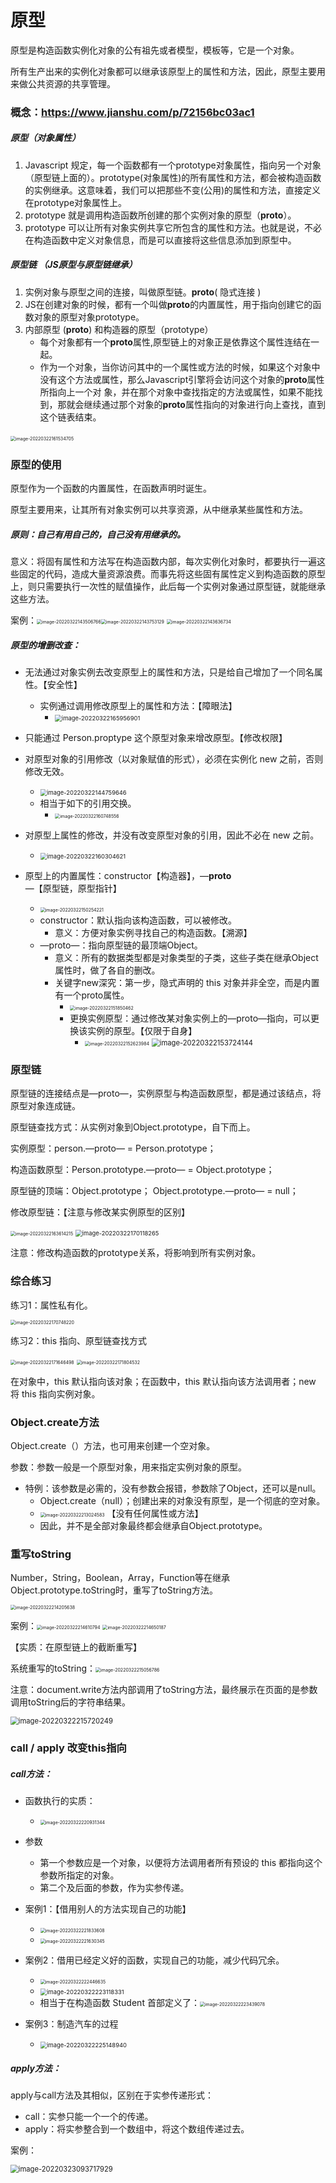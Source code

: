 # 原型

原型是构造函数实例化对象的公有祖先或者模型，模板等，它是一个对象。

所有生产出来的实例化对象都可以继承该原型上的属性和方法，因此，原型主要用来做公共资源的共享管理。

### 概念：**https://www.jianshu.com/p/72156bc03ac1**

##### 原型（对象属性）

1. Javascript 规定，每一个函数都有一个prototype对象属性，指向另一个对象（原型链上面的）。prototype(对象属性)的所有属性和方法，都会被构造函数的实例继承。这意味着，我们可以把那些不变(公用)的属性和方法，直接定义在prototype对象属性上。
2. prototype 就是调用构造函数所创建的那个实例对象的原型（**proto**）。
3. prototype 可以让所有对象实例共享它所包含的属性和方法。也就是说，不必在构造函数中定义对象信息，而是可以直接将这些信息添加到原型中。

##### 原型链 （JS原型与原型链继承）

1. 实例对象与原型之间的连接，叫做原型链。**proto**( 隐式连接 )
2. JS在创建对象的时候，都有一个叫做**proto**的内置属性，用于指向创建它的函数对象的原型对象prototype。
3. 内部原型 (**proto**) 和构造器的原型（prototype）
   - 每个对象都有一个**proto**属性,原型链上的对象正是依靠这个属性连结在一起。
   - 作为一个对象，当你访问其中的一个属性或方法的时候，如果这个对象中没有这个方法或属性，那么Javascript引擎将会访问这个对象的**proto**属性所指向上一个对 象，并在那个对象中查找指定的方法或属性，如果不能找到，那就会继续通过那个对象的**proto**属性指向的对象进行向上查找，直到这个链表结束。

​                                                      <img src="第八节.assets/image-20220322161534705.png" alt="image-20220322161534705" style="zoom: 50%;" /> 

### 原型的使用

原型作为一个函数的内置属性，在函数声明时诞生。

原型主要用来，让其所有对象实例可以共享资源，从中继承某些属性和方法。

##### 原则：自己有用自己的，自己没有用继承的。

意义：将固有属性和方法写在构造函数内部，每次实例化对象时，都要执行一遍这些固定的代码，造成大量资源浪费。而事先将这些固有属性定义到构造函数的原型上，则只需要执行一次性的赋值操作，此后每一个实例对象通过原型链，就能继承这些方法。

案例：<img src="第八节.assets/image-20220322143506766.png" alt="image-20220322143506766" style="zoom:50%;" /><img src="第八节.assets/image-20220322143753129.png" alt="image-20220322143753129" style="zoom:50%;" />  <img src="第八节.assets/image-20220322143636734.png" alt="image-20220322143636734" style="zoom:50%;" /> 

##### 原型的增删改查：

- 无法通过对象实例去改变原型上的属性和方法，只是给自己增加了一个同名属性。【安全性】
  - 实例通过调用修改原型上的属性和方法：【障眼法】
    - <img src="第八节.assets/image-20220322165956901.png" alt="image-20220322165956901" style="zoom: 67%;" /> 

- 只能通过 Person.proptype 这个原型对象来增改原型。【修改权限】
- 对原型对象的引用修改（以对象赋值的形式），必须在实例化 new 之前，否则修改无效。
  - <img src="第八节.assets/image-20220322144759646.png" alt="image-20220322144759646" style="zoom: 67%;" /> 
  - 相当于如下的引用交换。
    - <img src="第八节.assets/image-20220322160748556.png" alt="image-20220322160748556" style="zoom: 50%;" /> 

- 对原型上属性的修改，并没有改变原型对象的引用，因此不必在 new 之前。
  - <img src="第八节.assets/image-20220322160304621.png" alt="image-20220322160304621" style="zoom:67%;" /> 
- 原型上的内置属性：constructor【构造器】，—__proto__—【原型链，原型指针】
  - <img src="第八节.assets/image-20220322150254221.png" alt="image-20220322150254221" style="zoom:50%;" /> 
  - constructor：默认指向该构造函数，可以被修改。
    -  意义：方便对象实例寻找自己的构造函数。【溯源】
  - —proto—：指向原型链的最顶端Object。
    - 意义：所有的数据类型都是对象类型的子类，这些子类在继承Object属性时，做了各自的删改。
    - 关键字new深究：第一步，隐式声明的 this 对象并非全空，而是内置有一个proto属性。
      - <img src="第八节.assets/image-20220322151850462.png" alt="image-20220322151850462" style="zoom:50%;" /> 
      - 更换实例原型：通过修改某对象实例上的—proto—指向，可以更换该实例的原型。【仅限于自身】
        - <img src="第八节.assets/image-20220322152623984.png" alt="image-20220322152623984" style="zoom:50%;" />  <img src="第八节.assets/image-20220322153724144.png" alt="image-20220322153724144" style="zoom:80%;" /> 

### 原型链

原型链的连接结点是—proto—，实例原型与构造函数原型，都是通过该结点，将原型对象连成链。

原型链查找方式：从实例对象到Object.prototype，自下而上。

实例原型：person.—proto—  = Person.prototype；

构造函数原型：Person.prototype.—proto— = Object.prototype；

原型链的顶端：Object.prototype；	Object.prototype.—proto— = null；

修改原型链：【注意与修改某实例原型的区别】

<img src="第八节.assets/image-20220322163614215.png" alt="image-20220322163614215" style="zoom:50%;" /> <img src="第八节.assets/image-20220322170118265.png" alt="image-20220322170118265" style="zoom:67%;" /> 

注意：修改构造函数的prototype关系，将影响到所有实例对象。

### 综合练习

练习1：属性私有化。

<img src="第八节.assets/image-20220322170748220.png" alt="image-20220322170748220" style="zoom:50%;" /> 

练习2：this 指向、原型链查找方式

<img src="第八节.assets/image-20220322171646498.png" alt="image-20220322171646498" style="zoom:50%;" /> <img src="第八节.assets/image-20220322171804532.png" alt="image-20220322171804532" style="zoom:50%;" /> 

在对象中，this 默认指向该对象；在函数中，this 默认指向该方法调用者；new 将 this 指向实例对象。

### Object.create方法

Object.create（）方法，也可用来创建一个空对象。

参数：参数一般是一个原型对象，用来指定实例对象的原型。

- 特例：该参数是必需的，没有参数会报错，参数除了Object，还可以是null。
  - Object.create（null）；创建出来的对象没有原型，是一个彻底的空对象。
  - <img src="第八节.assets/image-20220322213024583.png" alt="image-20220322213024583" style="zoom:50%;" /> 【没有任何属性或方法】
  - 因此，并不是全部对象最终都会继承自Object.prototype。

### 重写toString

Number，String，Boolean，Array，Function等在继承Object.prototype.toString时，重写了toString方法。

<img src="第八节.assets/image-20220322214205638.png" alt="image-20220322214205638" style="zoom:50%;" /> 

案例：<img src="第八节.assets/image-20220322214610794.png" alt="image-20220322214610794" style="zoom: 50%;" /> <img src="第八节.assets/image-20220322214650187.png" alt="image-20220322214650187" style="zoom:50%;" /> 

【实质：在原型链上的截断重写】

系统重写的toString：<img src="第八节.assets/image-20220322215056786.png" alt="image-20220322215056786" style="zoom:50%;" /> 

注意：document.write方法内部调用了toString方法，最终展示在页面的是参数调用toString后的字符串结果。

<img src="第八节.assets/image-20220322215720249.png" alt="image-20220322215720249" style="zoom:80%;" /> 



### call / apply 改变this指向

##### call方法：

- 函数执行的实质：
  - <img src="第八节.assets/image-20220322220931344.png" alt="image-20220322220931344" style="zoom:50%;" /> 
- 参数
  - 第一个参数应是一个对象，以便将方法调用者所有预设的 this 都指向这个参数所指定的对象。
  - 第二个及后面的参数，作为实参传递。
- 案例1：【借用别人的方法实现自己的功能】
  - <img src="第八节.assets/image-20220322221833608.png" alt="image-20220322221833608" style="zoom:50%;" /> 
  - <img src="第八节.assets/image-20220322221630345.png" alt="image-20220322221630345" style="zoom: 50%;" /> 

- 案例2：借用已经定义好的函数，实现自己的功能，减少代码冗余。
  - <img src="第八节.assets/image-20220322222446635.png" alt="image-20220322222446635" style="zoom:50%;" /> 
  - <img src="第八节.assets/image-20220322223118331.png" alt="image-20220322223118331" style="zoom:67%;" /> 
  - 相当于在构造函数 Student 首部定义了：<img src="第八节.assets/image-20220322223439078.png" alt="image-20220322223439078" style="zoom:50%;" /> 
- 案例3：制造汽车的过程
  - <img src="第八节.assets/image-20220322225148940.png" alt="image-20220322225148940" style="zoom: 67%;" /> 

##### apply方法：

apply与call方法及其相似，区别在于实参传递形式：

- call：实参只能一个一个的传递。
- apply：将实参整合到一个数组中，将这个数组传递过去。

案例：

<img src="第八节.assets/image-20220323093717929.png" alt="image-20220323093717929" style="zoom:80%;" /> 

